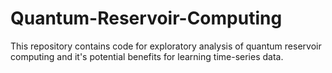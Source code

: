 # Quantum-Reservoir-Computing
This repository contains code for exploratory analysis of quantum reservoir computing and it's potential benefits for learning time-series data.
